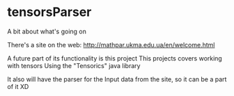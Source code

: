 # tensorsParser

A bit about what's going on

There's a site on the web: 
http://mathpar.ukma.edu.ua/en/welcome.html

A future part of its functionality is this project
This projects covers working with tensors
Using the "Tensorics" java library

It also will have the parser for the 
Input data from the site, so it can be a part of it XD
